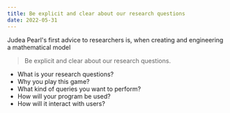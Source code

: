 ```yaml
---
title: Be explicit and clear about our research questions
date: 2022-05-31
---
```


Judea Pearl's first advice to researchers is,
when creating and engineering a mathematical model

> Be explicit and clear about our research questions.

- What is your research questions?
- Why you play this game?
- What kind of queries you want to perform?
- How will your program be used?
- How will it interact with users?

